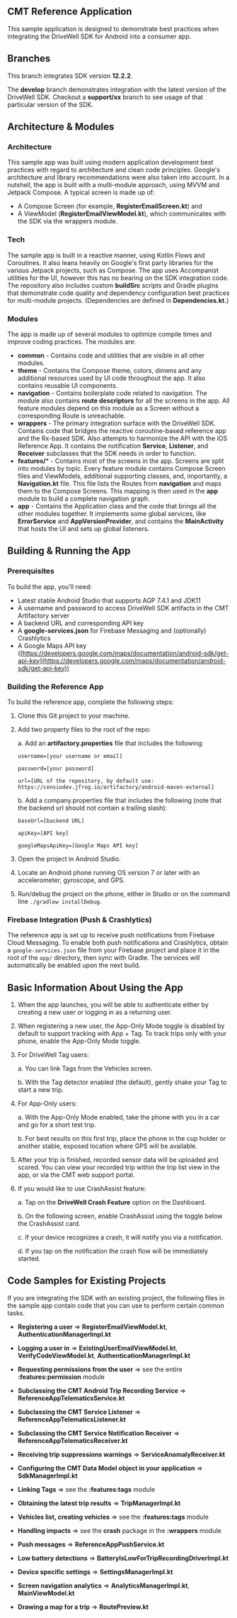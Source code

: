 ## CMT Reference Application

This sample application is designed to demonstrate best practices when integrating the DriveWell SDK for Android into a consumer app.

## Branches

This branch integrates SDK version **12.2.2**.

The **develop** branch demonstrates integration with the latest version of the DriveWell SDK. Checkout a **support/xx** branch to see usage of that particular version of the SDK.

## Architecture & Modules

### Architecture

This sample app was built using modern application development best practices with regard to architecture and clean code principles. Google's architecture and library recommendations were also taken into account. In a nutshell, the app is built with a multi-module approach, using MVVM and Jetpack Compose. A typical screen is made up of:

* A Compose Screen (for example, **RegisterEmailScreen.kt**) and
* A ViewModel (**RegisterEmailViewModel.kt**), which communicates with the SDK via the wrappers module.

### Tech

The sample app is built in a reactive manner, using Kotlin Flows and Coroutines. It also leans heavily on Google's first party libraries for the various Jetpack projects, such as Compose. The app uses Accompanist utilities for the UI, however this has no bearing on the SDK integration code.
The repository also includes custom **buildSrc** scripts and Gradle plugins that demonstrate code quality and dependency configuration best practices for multi-module projects. (Dependencies are defined in **Dependencies.kt.**)

### Modules

The app is made up of several modules to optimize compile times and improve coding practices. The modules are:

* **common** - Contains code and utilities that are visible in all other modules.
* **theme** - Contains the Compose theme, colors, dimens and any additional resources used by UI code throughout the app. It also contains reusable UI components.
* **navigation** - Contains boilerplate code related to navigation. The module also contains **route descriptors** for all the screens in the app. All feature modules depend on this module as a Screen without a corresponding Route is unreachable.
* **wrappers** - The primary integration surface with the DriveWell SDK. Contains code that bridges the reactive coroutine-based reference app and the Rx-based SDK. Also attempts to harmonize the API with the iOS Reference App. It contains the notification **Service**, **Listener**, and **Receiver** subclasses that the SDK needs in order to function.
* **features/*** - Contains most of the screens in the app. Screens are split into modules by topic. Every feature module contains Compose Screen files and ViewModels, additional supporting classes, and, importantly, a **Navigation.kt** file. This file lists the Routes from **navigation** and maps them to the Compose Screens. This mapping is then used in the **app** module to build a complete navigation graph.
* **app** - Contains the Application class and the code that brings all the other modules together. It implements some global services, like **ErrorService** and **AppVersionProvider**, and contains the **MainActivity** that hosts the UI and sets up global listeners.

## Building & Running the App

### Prerequisites

To build the app, you'll need:

- Latest stable Android Studio that supports AGP 7.4.1 and JDK11
- A username and password to access DriveWell SDK artifacts in the CMT Artifactory server
- A backend URL and corresponding API key
- A **google-services.json** for Firebase Messaging and (optionally) Crashlytics
- A Google Maps API key ([https://developers.google.com/maps/documentation/android-sdk/get-api-key](https://developers.google.com/maps/documentation/android-sdk/get-api-key))

### Building the Reference App

To build the reference app, complete the following steps:

1. Clone this Git project to your machine.
2. Add two property files to the root of the repo:

   a. Add an **artifactory.properties** file that includes the following:

   `username=[your username or email]`

   `password=[your password]`

   `url=[URL of the repository, by default use: https://censiodev.jfrog.io/artifactory/android-maven-external]`
       
   b. Add a company.properties file that includes the following (note that the backend url should not contain a trailing slash):

   `baseUrl=[backend URL]`

   `apiKey=[API key]`

   `googleMapsApiKey=[Google Maps API key]`

3. Open the project in Android Studio.
4. Locate an Android phone running OS version 7 or later with an accelerometer, gyroscope, and GPS.
5. Run/debug the project on the phone, either in Studio or on the command line `./gradlew installDebug`.

### Firebase Integration (Push & Crashlytics)

The reference app is set up to receive push notifications from Firebase Cloud Messaging.
To enable both push notifications and Crashlytics, obtain a `google-services.json` file from your Firebase project and place it in the root of the `app/` directory, then sync with Gradle. The services will automatically be enabled upon the next build. 

## Basic Information About Using the App

1. When the app launches, you will be able to authenticate either by creating a new user or logging in as a returning user.
2. When registering a new user, the App-Only Mode toggle is disabled by default to support tracking with App + Tag. To track trips only with your phone, enable the App-Only Mode toggle.
3. For DriveWell Tag users:

   a. You can link Tags from the Vehicles screen.

   b. With the Tag detector enabled (the default), gently shake your Tag to start a new trip.
4. For App-Only users:

   a. With the App-Only Mode enabled, take the phone with you in a car and go for a short test trip.

   b. For best results on this first trip, place the phone in the cup holder or another stable, exposed location where GPS will be available.
5. After your trip is finished, recorded sensor data will be uploaded and scored. You can view your recorded trip within the trip list view in the app, or via the CMT web support portal.
6. If you would like to use CrashAssist feature:

   a. Tap on the **DriveWell Crash Feature** option on the Dashboard.

   b. On the following screen, enable CrashAssist using the toggle below the CrashAssist card.

   c. If your device recognizes a crash, it will notify you via a notification.

   d. If you tap on the notification the crash flow will be immediately started.

## Code Samples for Existing Projects

If you are integrating the SDK with an existing project, the following files in the sample app contain code that you can use to perform certain common tasks.

* **Registering a user** => **RegisterEmailViewModel.kt**, **AuthenticationManagerImpl.kt**

* **Logging a user in** => **ExistingUserEmailViewModel.kt**, **VerifyCodeViewModel.kt**, **AuthenticationManagerImpl.kt**

* **Requesting permissions from the user** => see the entire **:features:permission** module

* **Subclassing the CMT Android Trip Recording Service** => **ReferenceAppTelematicsService.kt**

* **Subclassing the CMT Service Listener** => **ReferenceAppTelematicsListener.kt**

* **Subclassing the CMT Service Notification Receiver** => **ReferenceAppTelematicsReceiver.kt**

* **Receiving trip suppressions warnings** => **ServiceAnomalyReceiver.kt**

* **Configuring the CMT Data Model object in your application** => **SdkManagerImpl.kt**

* **Linking Tags** => see the **:features:tags** module

* **Obtaining the latest trip results** => **TripManagerImpl.kt**

* **Vehicles list, creating vehicles** => see the **:features:tags** module

* **Handling impacts** => see the **crash** package in the **:wrappers** module

* **Push messages** => **ReferenceAppPushService.kt**

* **Low battery detections** => **BatteryIsLowForTripRecordingDriverImpl.kt**

* **Device specific settings** => **SettingsManagerImpl.kt**

* **Screen navigation analytics** => **AnalyticsManagerImpl.kt**, **MainViewModel.kt**

* **Drawing a map for a trip** => **RoutePreview.kt**
